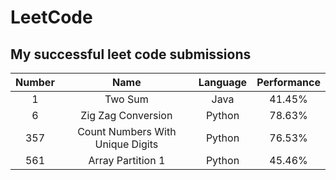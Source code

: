 # LeetCode
My successful leet code submissions
---

| Number  | Name                                  | Language |Performance  |
|:-------:|:-------------------------------------:|:--------:|:-----------:|
| 1       | Two Sum                               | Java     |41.45%       |
| 6       | Zig Zag Conversion                    | Python   |78.63%       |
| 357     | Count Numbers With Unique Digits      | Python   |76.53%       |
| 561     | Array Partition 1                     | Python   |45.46%       |